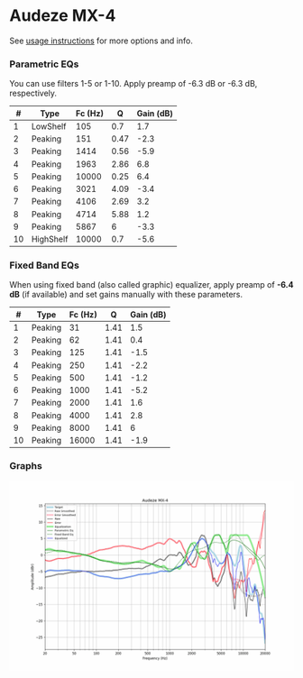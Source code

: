 # Audeze MX-4
See [usage instructions](https://github.com/jaakkopasanen/AutoEq#usage) for more options and info.

### Parametric EQs
You can use filters 1-5 or 1-10. Apply preamp of -6.3 dB or -6.3 dB, respectively.

|   # | Type      |   Fc (Hz) |    Q |   Gain (dB) |
|-----|-----------|-----------|------|-------------|
|   1 | LowShelf  |       105 | 0.7  |         1.7 |
|   2 | Peaking   |       151 | 0.47 |        -2.3 |
|   3 | Peaking   |      1414 | 0.56 |        -5.9 |
|   4 | Peaking   |      1963 | 2.86 |         6.8 |
|   5 | Peaking   |     10000 | 0.25 |         6.4 |
|   6 | Peaking   |      3021 | 4.09 |        -3.4 |
|   7 | Peaking   |      4106 | 2.69 |         3.2 |
|   8 | Peaking   |      4714 | 5.88 |         1.2 |
|   9 | Peaking   |      5867 | 6    |        -3.3 |
|  10 | HighShelf |     10000 | 0.7  |        -5.6 |

### Fixed Band EQs
When using fixed band (also called graphic) equalizer, apply preamp of **-6.4 dB** (if available) and set gains manually with these parameters.

|   # | Type    |   Fc (Hz) |    Q |   Gain (dB) |
|-----|---------|-----------|------|-------------|
|   1 | Peaking |        31 | 1.41 |         1.5 |
|   2 | Peaking |        62 | 1.41 |         0.4 |
|   3 | Peaking |       125 | 1.41 |        -1.5 |
|   4 | Peaking |       250 | 1.41 |        -2.2 |
|   5 | Peaking |       500 | 1.41 |        -1.2 |
|   6 | Peaking |      1000 | 1.41 |        -5.2 |
|   7 | Peaking |      2000 | 1.41 |         1.6 |
|   8 | Peaking |      4000 | 1.41 |         2.8 |
|   9 | Peaking |      8000 | 1.41 |         6   |
|  10 | Peaking |     16000 | 1.41 |        -1.9 |

### Graphs
![](./Audeze%20MX-4.png)
